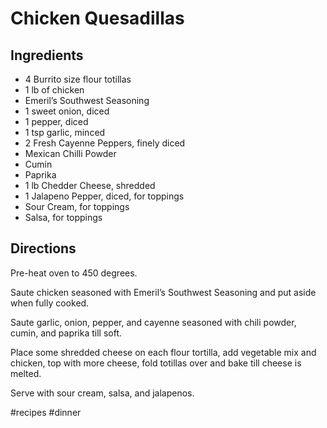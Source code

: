 # Chicken Quesadillas
## Ingredients
* 4 Burrito size flour totillas
* 1 lb of chicken
* Emeril’s Southwest Seasoning
* 1 sweet onion, diced
* 1 pepper, diced
* 1 tsp garlic, minced
* 2 Fresh Cayenne Peppers, finely diced
* Mexican Chilli Powder
* Cumin
* Paprika
* 1 lb Chedder Cheese, shredded
* 1 Jalapeno Pepper, diced, for toppings
* Sour Cream, for toppings
* Salsa, for toppings

## Directions
Pre-heat oven to 450 degrees.

Saute chicken seasoned with Emeril’s Southwest Seasoning and put aside when fully cooked.

Saute garlic, onion, pepper, and cayenne seasoned with chili powder, cumin, and paprika till soft.

Place some shredded cheese on each flour tortilla, add vegetable mix and chicken, top with more cheese, fold totillas over and bake till cheese is melted.

Serve with sour cream, salsa, and jalapenos.

#recipes #dinner